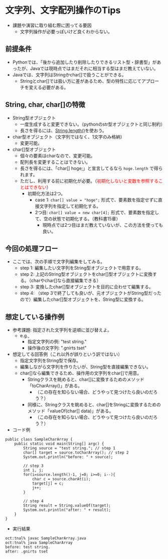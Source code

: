# 文字列、文字配列操作のTips
- 課題や演習に取り組む際に困ってる要因
  - 文字列操作が必要っぽいけど良くわからない。

## 前提条件
- Pythonでは、「後から追加したり削除したりできるリスト型・辞書型」があったが、Javaでは現時点ではまだそれに相当する型はまだ教えていない。
- Javaでは、文字列はStringかchar[]で扱うことができる。
  - Stringとchar[]では扱い方に差があるため、型の特性に応じてアプローチを変える必要がある。

## String, char, char[]の特徴
- String型オブジェクト
  - 一度生成すると変更できない。（pythonのstr型オブジェクトと同じ制約）
  - 長さを得るには、[String.length()](http://docs.oracle.com/javase/8/docs/api/java/lang/String.html#length--)を使おう。
- char型オブジェクト（文字列ではなく、1文字のみ格納）
  - 変更可能。
- char[]型オブジェクト
  - 個々の要素はcharなので、変更可能。
  - 配列長を変更することはできない。
  - 長さを得るには、「char[] hoge;」と宣言してるなら ``hoge.length`` で得られます。
  - ただし、利用する前に初期化が必要。（<font color="red">初期化しないと変数を参照することはできない</font>）
    - 初期化方法は2つ。
      - case 1: ``char[] value = "hoge";`` 形式で、要素数を指定せずに直接文字列を指定して初期化する。
      - 2つ目: ``char[] value = new char[4];`` 形式で、要素数を指定して、空の状態で初期化する。（教科書15章）
        - 現時点では2つ目はまだ教えていないが、この方法を使っても良い。

## 今回の処理フロー
- ここでは、次の手順で文字列編集をしてみる。
  - step 1: 編集したい文字列をString型オブジェクトで用意する。
  - step 2: 上記のString型オブジェクトをchar[]型オブジェクトに変換する。（charやchar[]なら直接編集できる）
  - step 3: 変換したchar[]型オブジェクトを目的に合わせて編集する。
  - step 4: （step 3で終了しても良いが、元オブジェクトがString型だったので）編集したchar[]型オブジェクトを、String型に変換する。

## 想定している操作例
- 参考課題: 指定された文字列を逆順に並び替えよ。
  - e.g.,
    - 指定文字列の例: "test string."
    - 操作後の文字列: ".gnirts tset"
- 想定してる回答例（これ以外が誤りという訳ではない）
  - 指定文字列をString型で保存。
  - 編集しながら文字列を作りたいが、String型を直接編集できない。
  - char[]なら編集できるため、操作用の文字列をchar[]で用意。
    - Stringクラスを眺めると、char[]に変換するためのメソッド「toCharArray()」がある。
      - （この存在を知らない場合、どうやって見つけたら良いのだろう？）
    - 同様に、Stringクラスを眺めると、char[]をStringに変換するためのメソッド「valueOf(char[] data)」がある。
      - （この存在を知らない場合、どうやって見つけたら良いのだろう？）
- コード例

```
public class SampleCharArray {
    public static void main(String[] argc) {
        String source = "test string."; // step 1
        char[] target = source.toCharArray(); // step 2
        System.out.println("before: " + source);

        // step 3
        int i, j;
        for(i=source.length()-1, j=0; i>=0; i--){
            char c = source.charAt(i);
            target[j] = c;
            j++;
        }

        // step 4
        String result = String.valueOf(target);
        System.out.println("after: " + result);
    }
}
```

- 実行結果

```
oct:tnal% javac SampleCharArray.java
oct:tnal% java SampleCharArray
before: test string.
after: .gnirts tset
```
